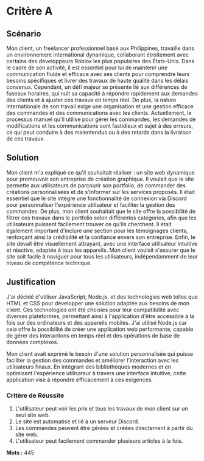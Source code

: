 # Critère A

## Scénario

Mon client, un freelancer professionnel basé aux Philippines, travaille dans un environnement international dynamique, collaborant étroitement avec certains des développeurs Roblox les plus populaires des États-Unis. Dans le cadre de son activité, il est essentiel pour lui de maintenir une communication fluide et efficace avec ses clients pour comprendre leurs besoins spécifiques et livrer des travaux de haute qualité dans les délais convenus. Cependant, un défi majeur se présente lié aux différences de fuseaux horaires, qui nuit sa capacité à répondre rapidement aux demandes des clients et à ajuster ces travaux en temps réel. De plus, la nature internationale de son travail exige une organisation et une gestion efficace des commandes et des communications avec les clients. Actuellement, le processus manuel qu'il utilise pour gérer les commandes, les demandes de modifications et les communications sont fastidieux et sujet à des erreurs, ce qui peut conduire à des malentendus ou à des retards dans la livraison de ces travaux.

## Solution

Mon client m'a expliqué ce qu'il souhaitait réaliser : un site web dynamique pour promouvoir son entreprise de création graphique. Il voulait que le site permette aux utilisateurs de parcourir son portfolio, de commander des créations personnalisées et de s'informer sur les services proposés. Il était essentiel que le site intègre une fonctionnalité de connexion via Discord pour personnaliser l'expérience utilisateur et faciliter la gestion des commandes. De plus, mon client souhaitait que le site offre la possibilité de filtrer ces travaux dans le portfolio selon différentes catégories, afin que les utilisateurs puissent facilement trouver ce qu'ils cherchent. Il était également important d'inclure une section pour les témoignages clients, renforçant ainsi la crédibilité et la confiance envers son entreprise. Enfin, le site devait être visuellement attrayant, avec une interface utilisateur intuitive et réactive, adaptée à tous les appareils. Mon client voulait s'assurer que le site soit facile à naviguer pour tous les utilisateurs, indépendamment de leur niveau de compétence technique.

## Justification

J'ai décidé d'utiliser JavaScript, Node.js, et des technologies web telles que HTML et CSS pour développer une solution adaptée aux besoins de mon client. Ces technologies ont été choisies pour leur compatibilité avec diverses plateformes, permettant ainsi à l'application d'être accessible à la fois sur des ordinateurs et des appareils mobiles. J'ai utilisé Node.js car cela offre la possibilité de créer une application web performante, capable de gérer des interactions en temps réel et des opérations de base de données complexes.

Mon client avait exprimé le besoin d'une solution personnalisée qui puisse faciliter la gestion des commandes et améliorer l'interaction avec les utilisateurs finaux. En intégrant des bibliothèques modernes et en optimisant l'expérience utilisateur à travers une interface intuitive, cette application vise à répondre efficacement à ces exigences.

### Critère de Réussite

1. L'utilisateur peut voir les prix et tous les travaux de mon client sur un seul site web.
2. Le site est automatisé et lié à un serveur Discord.
3. Les commandes peuvent être gérées et créées directement à partir du site web.
4. L'utilisateur peut facilement commander plusieurs articles à la fois.


**Mots :** 445
